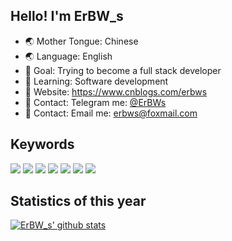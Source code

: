 ## Hello! I'm ErBW_s

- 🌏️ Mother Tongue:   Chinese
- 🌏️ Language:        English
- 🎯 Goal:            Trying to become a full stack developer
- 🧐 Learning:        Software development
- 📑 Website:         https://www.cnblogs.com/erbws
- 💬 Contact:         Telegram me: [@ErBWs](https://t.me/ErBWs)
- 💬 Contact:         Email me: erbws@foxmail.com

## Keywords

<div>
  <img src="https://ziadoua.github.io/m3-Markdown-Badges/badges/C/c1.svg">
  <img src="https://ziadoua.github.io/m3-Markdown-Badges/badges/C++/c++2.svg">
  <img src="https://ziadoua.github.io/m3-Markdown-Badges/badges/Dart/dart3.svg">
  <img src="https://ziadoua.github.io/m3-Markdown-Badges/badges/Flutter/flutter3.svg">
  <img src="https://ziadoua.github.io/m3-Markdown-Badges/badges/Git/git1.svg">
  <img src="https://ziadoua.github.io/m3-Markdown-Badges/badges/macOS/macos3.svg">
  <img src="https://ziadoua.github.io/m3-Markdown-Badges/badges/DaVinciResolve/davinciresolve2.svg">
</div>

## Statistics of this year

<a href="https://github.com/ErBWs">
  <img align="center" alt="ErBW_s' github stats" src="https://github-readme-stats.vercel.app/api?username=ErBWs&hide_title=true&hide_border=true&show_icons=true&include_all_commits=true&line_height=21&bg_color=0,EC6C6C,FFD479,FFFC79,73FA79&theme=graywhite&locale=en"/>
</a>

